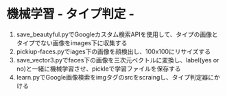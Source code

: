 # 機械学習 - タイプ判定 - 
1. save_beautyful.pyでGoogleカスタム検索APIを使用して、タイプの画像とタイプでない画像をimages下に収集する
2. pickiup-faces.pyでiages下の画像を顔検出し、100x100にリサイズする
3. save_vector3.pyでfaces下の画像を三次元ベクトルに変換し、label(yes or no)と一緒に機械学習させ、pickleで学習ファイルを保存する
4. learn.pyでGoogle画像検索をimgタグのsrcをscraingし、タイプ判定器にかける